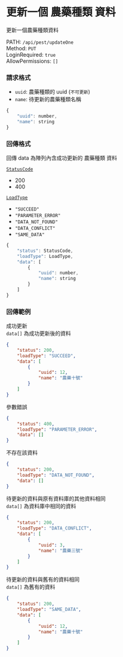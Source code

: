 # 更新一個 農藥種類 資料

更新一個農藥種類資料

PATH: `/api/pest/updateOne`  
Method: `PUT`  
LoginRequired: `true`  
AllowPermissions: `[]`  


### 請求格式
* `uuid`: 農藥種類的 uuid (`不可更新`)
* `name`: 待更新的農藥種類名稱

```js
{
    "uuid": number,
    "name": string
}
```


### 回傳格式

回傳 data 為陣列內含成功更新的 農藥種類 資料  

[`StatusCode`](../types.md#statuscode)  
* 200
* 400

[`LoadType`](../types.md#loadtype)  
* `"SUCCEED"`
* `"PARAMETER_ERROR"`
* `"DATA_NOT_FOUND"`
* `"DATA_CONFLICT"`
* `"SAME_DATA"`

```js
{
    "status": StatusCode,
    "loadType": LoadType,
    "data": [
        {
            "uuid": number,
            "name": string
        }
    ]
}
```


### 回傳範例
成功更新  
`data[]` 為成功更新後的資料  
```json
{
    "status": 200,
    "loadType": "SUCCEED",
    "data": [
        {
            "uuid": 12,
            "name": "農藥十號"
        }
    ]
}
```

參數錯誤
```json
{
    "status": 400,
    "loadType": "PARAMETER_ERROR",
    "data": []
}
```

不存在該資料
```json
{
    "status": 200,
    "loadType": "DATA_NOT_FOUND",
    "data": []
}
```

待更新的資料與原有資料庫的其他資料相同  
`data[]` 為資料庫中相同的資料
```json
{
    "status": 200,
    "loadType": "DATA_CONFLICT",
    "data": [
        {
            "uuid": 3,
            "name": "農藥三號"
        }
    ]
}
```

待更新的資料與舊有的資料相同  
`data[]` 為舊有的資料
```json
{
    "status": 200,
    "loadType": "SAME_DATA",
    "data": [
        {
            "uuid": 12,
            "name": "農藥十號"
        }
    ]
}
```